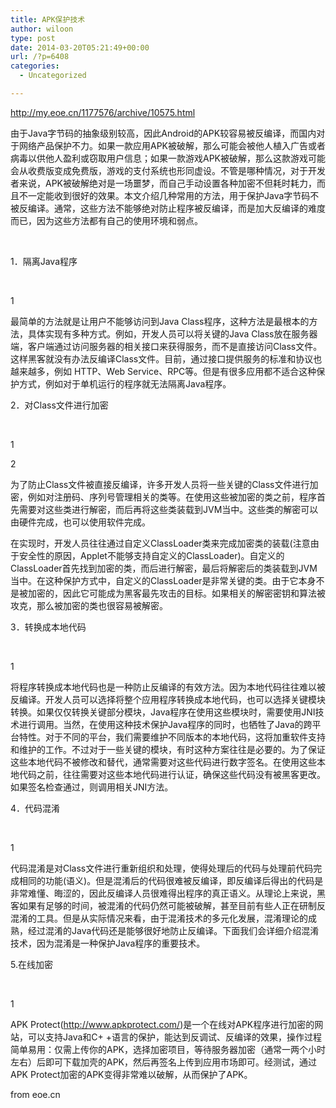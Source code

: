 ```yaml
---
title: APK保护技术
author: wiloon
type: post
date: 2014-03-20T05:21:49+00:00
url: /?p=6408
categories:
  - Uncategorized

---
```

http://my.eoe.cn/1177576/archive/10575.html

由于Java字节码的抽象级别较高，因此Android的APK较容易被反编译，而国内对于网络产品保护不力。如果一款应用APK被破解，那么可能会被他人植入广告或者病毒以供他人盈利或窃取用户信息；如果一款游戏APK被破解，那么这款游戏可能会从收费版变成免费版，游戏的支付系统也形同虚设。不管是哪种情况，对于开发者来说，APK被破解绝对是一场噩梦，而自己手动设置各种加密不但耗时耗力，而且不一定能收到很好的效果。本文介绍几种常用的方法，用于保护Java字节码不被反编译。通常，这些方法不能够绝对防止程序被反编译，而是加大反编译的难度而已，因为这些方法都有自己的使用环境和弱点。

&nbsp;

1．隔离Java程序

&nbsp;

1

最简单的方法就是让用户不能够访问到Java Class程序，这种方法是最根本的方法，具体实现有多种方式。例如，开发人员可以将关键的Java Class放在服务器端，客户端通过访问服务器的相关接口来获得服务，而不是直接访问Class文件。这样黑客就没有办法反编译Class文件。目前，通过接口提供服务的标准和协议也越来越多，例如 HTTP、Web Service、RPC等。但是有很多应用都不适合这种保护方式，例如对于单机运行的程序就无法隔离Java程序。

2．对Class文件进行加密 　　

&nbsp;

1

2

为了防止Class文件被直接反编译，许多开发人员将一些关键的Class文件进行加密，例如对注册码、序列号管理相关的类等。在使用这些被加密的类之前，程序首先需要对这些类进行解密，而后再将这些类装载到JVM当中。这些类的解密可以由硬件完成，也可以使用软件完成。 　　

在实现时，开发人员往往通过自定义ClassLoader类来完成加密类的装载(注意由于安全性的原因，Applet不能够支持自定义的ClassLoader)。自定义的ClassLoader首先找到加密的类，而后进行解密，最后将解密后的类装载到JVM当中。在这种保护方式中，自定义的ClassLoader是非常关键的类。由于它本身不是被加密的，因此它可能成为黑客最先攻击的目标。如果相关的解密密钥和算法被攻克，那么被加密的类也很容易被解密。

3．转换成本地代码 　　

&nbsp;

1

将程序转换成本地代码也是一种防止反编译的有效方法。因为本地代码往往难以被反编译。开发人员可以选择将整个应用程序转换成本地代码，也可以选择关键模块转换。如果仅仅转换关键部分模块，Java程序在使用这些模块时，需要使用JNI技术进行调用。当然，在使用这种技术保护Java程序的同时，也牺牲了Java的跨平台特性。对于不同的平台，我们需要维护不同版本的本地代码，这将加重软件支持和维护的工作。不过对于一些关键的模块，有时这种方案往往是必要的。为了保证这些本地代码不被修改和替代，通常需要对这些代码进行数字签名。在使用这些本地代码之前，往往需要对这些本地代码进行认证，确保这些代码没有被黑客更改。如果签名检查通过，则调用相关JNI方法。

4．代码混淆

&nbsp;

1

代码混淆是对Class文件进行重新组织和处理，使得处理后的代码与处理前代码完成相同的功能(语义)。但是混淆后的代码很难被反编译，即反编译后得出的代码是非常难懂、晦涩的，因此反编译人员很难得出程序的真正语义。从理论上来说，黑客如果有足够的时间，被混淆的代码仍然可能被破解，甚至目前有些人正在研制反混淆的工具。但是从实际情况来看，由于混淆技术的多元化发展，混淆理论的成熟，经过混淆的Java代码还是能够很好地防止反编译。下面我们会详细介绍混淆技术，因为混淆是一种保护Java程序的重要技术。

5.在线加密

&nbsp;

1

APK Protect(http://www.apkprotect.com/)是一个在线对APK程序进行加密的网站，可以支持Java和C+ +语言的保护，能达到反调试、反编译的效果，操作过程简单易用：仅需上传你的APK，选择加密项目，等待服务器加密（通常一两个小时左右）后即可下载加壳的APK，然后再签名上传到应用市场即可。经测试，通过APK Protect加密的APK变得非常难以破解，从而保护了APK。

from eoe.cn